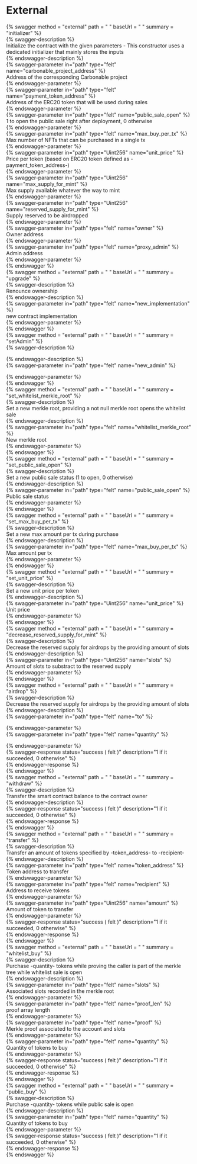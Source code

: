 
External
========
  
{% swagger method = "external" path = " " baseUrl = " " summary = "initializer" %}  
{% swagger-description %}  
Initialize the contract with the given parameters - This constructor uses a dedicated initializer that mainly stores the inputs  
{% endswagger-description %}  
{% swagger-parameter in="path" type="felt" name="carbonable_project_address" %}  
Address of the corresponding Carbonable project  
{% endswagger-parameter %}  
{% swagger-parameter in="path" type="felt" name="payment_token_address" %}  
Address of the ERC20 token that will be used during sales  
{% endswagger-parameter %}  
{% swagger-parameter in="path" type="felt" name="public_sale_open" %}  
1 to open the public sale right after deployment, 0 otherwise  
{% endswagger-parameter %}  
{% swagger-parameter in="path" type="felt" name="max_buy_per_tx" %}  
Max number of NFTs that can be purchased in a single tx  
{% endswagger-parameter %}  
{% swagger-parameter in="path" type="Uint256" name="unit_price" %}  
Price per token (based on ERC20 token defined as -payment_token_address-)  
{% endswagger-parameter %}  
{% swagger-parameter in="path" type="Uint256" name="max_supply_for_mint" %}  
Max supply available whatever the way to mint  
{% endswagger-parameter %}  
{% swagger-parameter in="path" type="Uint256" name="reserved_supply_for_mint" %}  
Supply reserved to be airdropped  
{% endswagger-parameter %}  
{% swagger-parameter in="path" type="felt" name="owner" %}  
Owner address  
{% endswagger-parameter %}  
{% swagger-parameter in="path" type="felt" name="proxy_admin" %}  
Admin address  
{% endswagger-parameter %}  
{% endswagger %}  
{% swagger method = "external" path = " " baseUrl = " " summary = "upgrade" %}  
{% swagger-description %}  
Renounce ownership  
{% endswagger-description %}  
{% swagger-parameter in="path" type="felt" name="new_implementation" %}  
new contract implementation  
{% endswagger-parameter %}  
{% endswagger %}  
{% swagger method = "external" path = " " baseUrl = " " summary = "setAdmin" %}  
{% swagger-description %}  
  
{% endswagger-description %}  
{% swagger-parameter in="path" type="felt" name="new_admin" %}  
  
{% endswagger-parameter %}  
{% endswagger %}  
{% swagger method = "external" path = " " baseUrl = " " summary = "set_whitelist_merkle_root" %}  
{% swagger-description %}  
Set a new merkle root, providing a not null merkle root opens the whitelist sale  
{% endswagger-description %}  
{% swagger-parameter in="path" type="felt" name="whitelist_merkle_root" %}  
New merkle root  
{% endswagger-parameter %}  
{% endswagger %}  
{% swagger method = "external" path = " " baseUrl = " " summary = "set_public_sale_open" %}  
{% swagger-description %}  
Set a new public sale status (1 to open, 0 otherwise)  
{% endswagger-description %}  
{% swagger-parameter in="path" type="felt" name="public_sale_open" %}  
Public sale status  
{% endswagger-parameter %}  
{% endswagger %}  
{% swagger method = "external" path = " " baseUrl = " " summary = "set_max_buy_per_tx" %}  
{% swagger-description %}  
Set a new max amount per tx during purchase  
{% endswagger-description %}  
{% swagger-parameter in="path" type="felt" name="max_buy_per_tx" %}  
Max amount per tx  
{% endswagger-parameter %}  
{% endswagger %}  
{% swagger method = "external" path = " " baseUrl = " " summary = "set_unit_price" %}  
{% swagger-description %}  
Set a new unit price per token  
{% endswagger-description %}  
{% swagger-parameter in="path" type="Uint256" name="unit_price" %}  
Unit price  
{% endswagger-parameter %}  
{% endswagger %}  
{% swagger method = "external" path = " " baseUrl = " " summary = "decrease_reserved_supply_for_mint" %}  
{% swagger-description %}  
Decrease the reserved supply for airdrops by the providing amount of slots  
{% endswagger-description %}  
{% swagger-parameter in="path" type="Uint256" name="slots" %}  
Amount of slots to substract to the reserved supply  
{% endswagger-parameter %}  
{% endswagger %}  
{% swagger method = "external" path = " " baseUrl = " " summary = "airdrop" %}  
{% swagger-description %}  
Decrease the reserved supply for airdrops by the providing amount of slots  
{% endswagger-description %}  
{% swagger-parameter in="path" type="felt" name="to" %}  
  
{% endswagger-parameter %}  
{% swagger-parameter in="path" type="felt" name="quantity" %}  
  
{% endswagger-parameter %}  
{% swagger-response status="success ( felt )" description="1 if it succeeded, 0 otherwise" %}  
{% endswagger-response %}  
{% endswagger %}  
{% swagger method = "external" path = " " baseUrl = " " summary = "withdraw" %}  
{% swagger-description %}  
Transfer the smart contract balance to the contract owner  
{% endswagger-description %}  
{% swagger-response status="success ( felt )" description="1 if it succeeded, 0 otherwise" %}  
{% endswagger-response %}  
{% endswagger %}  
{% swagger method = "external" path = " " baseUrl = " " summary = "transfer" %}  
{% swagger-description %}  
Transfer an amount of tokens specified by -token_address- to -recipient-  
{% endswagger-description %}  
{% swagger-parameter in="path" type="felt" name="token_address" %}  
Token address to transfer  
{% endswagger-parameter %}  
{% swagger-parameter in="path" type="felt" name="recipient" %}  
Address to receive tokens  
{% endswagger-parameter %}  
{% swagger-parameter in="path" type="Uint256" name="amount" %}  
Amount of token to transfer  
{% endswagger-parameter %}  
{% swagger-response status="success ( felt )" description="1 if it succeeded, 0 otherwise" %}  
{% endswagger-response %}  
{% endswagger %}  
{% swagger method = "external" path = " " baseUrl = " " summary = "whitelist_buy" %}  
{% swagger-description %}  
Purchase -quantity- tokens while proving the caller is part of the merkle tree while whitelist sale is open  
{% endswagger-description %}  
{% swagger-parameter in="path" type="felt" name="slots" %}  
Associated slots recorded in the merkle root  
{% endswagger-parameter %}  
{% swagger-parameter in="path" type="felt" name="proof_len" %}  
proof array length  
{% endswagger-parameter %}  
{% swagger-parameter in="path" type="felt" name="proof" %}  
Merkle proof associated to the account and slots  
{% endswagger-parameter %}  
{% swagger-parameter in="path" type="felt" name="quantity" %}  
Quantity of tokens to buy  
{% endswagger-parameter %}  
{% swagger-response status="success ( felt )" description="1 if it succeeded, 0 otherwise" %}  
{% endswagger-response %}  
{% endswagger %}  
{% swagger method = "external" path = " " baseUrl = " " summary = "public_buy" %}  
{% swagger-description %}  
Purchase -quantity- tokens while public sale is open  
{% endswagger-description %}  
{% swagger-parameter in="path" type="felt" name="quantity" %}  
Quantity of tokens to buy  
{% endswagger-parameter %}  
{% swagger-response status="success ( felt )" description="1 if it succeeded, 0 otherwise" %}  
{% endswagger-response %}  
{% endswagger %}